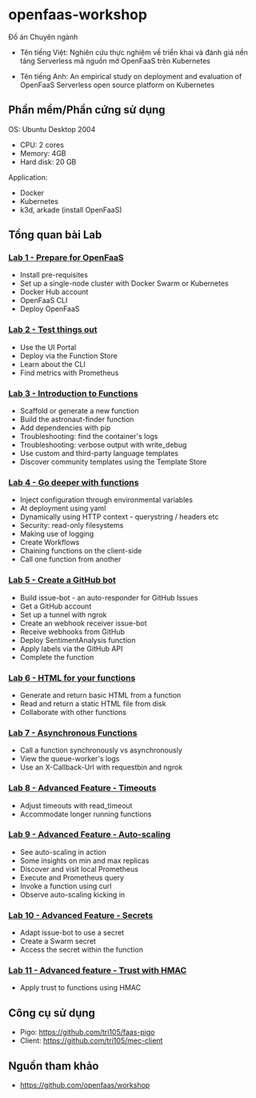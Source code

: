 # openfaas-workshop
Đồ án Chuyên ngành

- Tên tiếng Việt: Nghiên cứu thực nghiệm về triển khai và đánh giá nền tảng Serverless mã nguồn mở OpenFaaS trên Kubernetes

- Tên tiếng Anh: An empirical study on deployment and evaluation of OpenFaaS Serverless open source platform on Kubernetes

## Phần mềm/Phần cứng sử dụng

OS: Ubuntu Desktop 2004
- CPU: 2 cores
- Memory: 4GB
- Hard disk: 20 GB

Application:
- Docker
- Kubernetes
- k3d, arkade (install OpenFaaS)

## Tổng quan bài Lab

### [Lab 1 - Prepare for OpenFaaS](/Lab1)
- Install pre-requisites
- Set up a single-node cluster with Docker Swarm or Kubernetes
- Docker Hub account
- OpenFaaS CLI
- Deploy OpenFaaS

### [Lab 2 - Test things out](/Lab2)
- Use the UI Portal
- Deploy via the Function Store
- Learn about the CLI
- Find metrics with Prometheus

### [Lab 3 - Introduction to Functions](/Lab3)
- Scaffold or generate a new function
- Build the astronaut-finder function
- Add dependencies with pip
- Troubleshooting: find the container's logs
- Troubleshooting: verbose output with write_debug
- Use custom and third-party language templates
- Discover community templates using the Template Store

### [Lab 4 - Go deeper with functions](/Lab4)
- Inject configuration through environmental variables
- At deployment using yaml
- Dynamically using HTTP context - querystring / headers etc
- Security: read-only filesystems
- Making use of logging
- Create Workflows
- Chaining functions on the client-side
- Call one function from another

### [Lab 5 - Create a GitHub bot](/Lab5)
- Build issue-bot - an auto-responder for GitHub Issues
- Get a GitHub account
- Set up a tunnel with ngrok
- Create an webhook receiver issue-bot
- Receive webhooks from GitHub
- Deploy SentimentAnalysis function
- Apply labels via the GitHub API
- Complete the function

### [Lab 6 - HTML for your functions](/Lab6)
- Generate and return basic HTML from a function
- Read and return a static HTML file from disk
- Collaborate with other functions

### [Lab 7 - Asynchronous Functions](/Lab7)
- Call a function synchronously vs asynchronously
- View the queue-worker's logs
- Use an X-Callback-Url with requestbin and ngrok

### [Lab 8 - Advanced Feature - Timeouts](/Lab8)
- Adjust timeouts with read_timeout
- Accommodate longer running functions

### [Lab 9 - Advanced Feature - Auto-scaling](/Lab9)
- See auto-scaling in action
- Some insights on min and max replicas
- Discover and visit local Prometheus
- Execute and Prometheus query
- Invoke a function using curl
- Observe auto-scaling kicking in

### [Lab 10 - Advanced Feature - Secrets](/Lab10)
- Adapt issue-bot to use a secret
- Create a Swarm secret
- Access the secret within the function

### [Lab 11 - Advanced feature - Trust with HMAC](/Lab11)
- Apply trust to functions using HMAC

## Công cụ sử dụng

- Pigo: https://github.com/tri105/faas-pigo
- Client: https://github.com/tri105/mec-client

## Nguồn tham khảo

- https://github.com/openfaas/workshop
